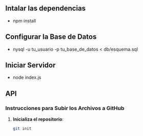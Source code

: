 ## Intalar las dependencias
- npm install

## Configurar la Base de Datos
- nysql -u tu_usuario -p tu_base_de_datos < db/esquema.sql

## Iniciar Servidor
- node index.js

## API

### Instrucciones para Subir los Archivos a GitHub

1. **Inicializa el repositorio**:
   ```bash
   git init
